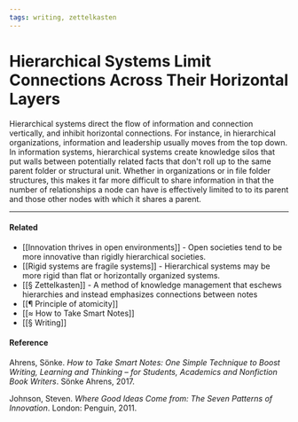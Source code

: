 ```yaml
---
tags: writing, zettelkasten
---
```


# Hierarchical Systems Limit Connections Across Their Horizontal Layers

Hierarchical systems direct the flow of information and connection vertically, and inhibit horizontal connections. For instance, in hierarchical organizations, information and leadership usually moves from the top down. In information systems, hierarchical systems create knowledge silos that put walls between potentially related facts that don't roll up to the same parent folder or structural unit. Whether in organizations or in file folder structures, this makes it far more difficult to share information in that the number of relationships a node can have is effectively limited to to its parent and those other nodes with which it shares a parent.

---

#### Related

- [[Innovation thrives in open environments]] - Open societies tend to be more innovative than rigidly hierarchical societies.
- [[Rigid systems are fragile systems]] - Hierarchical systems may be more rigid than flat or horizontally organized systems.
- [[§ Zettelkasten]] - A method of knowledge management that eschews hierarchies and instead emphasizes connections between notes
- [[¶ Principle of atomicity]]
- [[≈ How to Take Smart Notes]]
- [[§ Writing]]

#### Reference

Ahrens, Sönke. _How to Take Smart Notes: One Simple Technique to Boost Writing, Learning and Thinking – for Students, Academics and Nonfiction Book Writers_. Sönke Ahrens, 2017.

Johnson, Steven. _Where Good Ideas Come from: The Seven Patterns of Innovation_. London: Penguin, 2011.